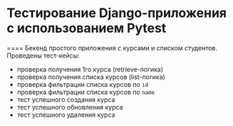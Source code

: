 # Тестирование Django-приложения с использованием Pytest
====
Бекенд простого приложения с курсами и списком студентов.
Проведены тест-кейсы:
- проверка получения 1го курса (retrieve-логика)
- проверка получения списка курсов (list-логика)
- проверка фильтрации списка курсов по `id`
- проверка фильтрации списка курсов по `name`
- тест успешного создания курса
- тест успешного обновления курса 
- тест успешного удаления курса

